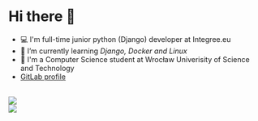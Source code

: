 # Hi there 👋

- :computer: I'm full-time junior python (Django) developer at Integree.eu
- :eyes: I’m currently learning *Django, Docker and Linux* 
- :school: I'm a Computer Science student at Wrocław Univerisity of Science and Technology
- <a href="https://gitlab.com/rejmento">GitLab profile</a>

<br />
<img align="center" src="https://github-readme-stats.vercel.app/api?username=arturrejment&&show_icons=true&count_private=true&theme=onedark" />
<br />
<img src="https://github-readme-streak-stats.herokuapp.com?user=arturrejment&theme=onedark" />
